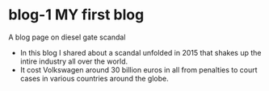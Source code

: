 # blog-1 MY first blog
A blog page on diesel gate scandal
* In this blog I shared about a scandal unfolded in 2015 that shakes up the intire industry all over the world.
* It cost Volkswagen around 30 billion euros in all from penalties to court cases in various countries around the globe.

